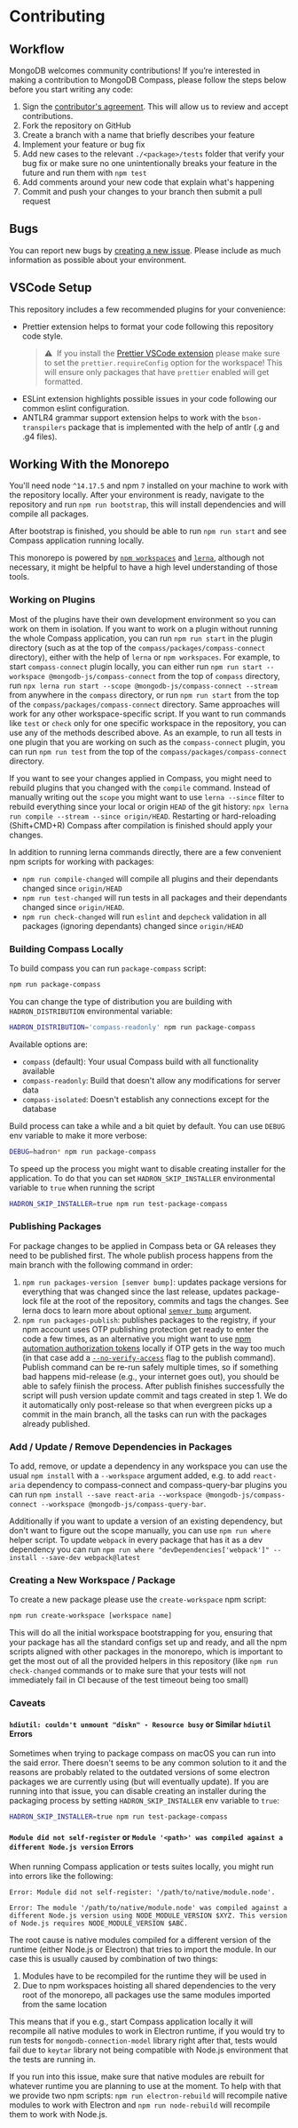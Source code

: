 # Contributing

## Workflow

MongoDB welcomes community contributions! If you’re interested in making a contribution to MongoDB Compass, please follow the steps below before you start writing any code:

1. Sign the [contributor's agreement](http://www.mongodb.com/contributor). This will allow us to review and accept contributions.
1. Fork the repository on GitHub
1. Create a branch with a name that briefly describes your feature
1. Implement your feature or bug fix
1. Add new cases to the relevant `./<package>/tests` folder that verify your bug fix or make sure no one unintentionally breaks your feature in the future and run them with `npm test`
1. Add comments around your new code that explain what's happening
1. Commit and push your changes to your branch then submit a pull request

## Bugs

You can report new bugs by [creating a new issue](https://jira.mongodb.org/browse/COMPASS/). Please include as much information as possible about your environment.

## VSCode Setup

This repository includes a few recommended plugins for your convenience:

- Prettier extension helps to format your code following this repository code style.
  > ⚠️&nbsp;&nbsp;If you install the [Prettier VSCode extension](https://marketplace.visualstudio.com/items?itemName=esbenp.prettier-vscode) please make sure to set the `prettier.requireConfig` option for the workspace! This will ensure only packages that have `prettier` enabled will get formatted.
- ESLint extension highlights possible issues in your code following our common eslint configuration.
- ANTLR4 grammar support extension helps to work with the `bson-transpilers` package that is implemented with the help of antlr (.g and .g4 files).

## Working With the Monorepo

You'll need node `^14.17.5` and npm `7` installed on your machine to work with the repository locally. After your environment is ready, navigate to the repository and run `npm run bootstrap`, this will install dependencies and will compile all packages.

After bootstrap is finished, you should be able to run `npm run start` and see Compass application running locally.

This monorepo is powered by [`npm workspaces`](https://docs.npmjs.com/cli/v7/using-npm/workspaces) and [`lerna`](https://github.com/lerna/lerna#readme), although not necessary, it might be helpful to have a high level understanding of those tools.

### Working on Plugins

Most of the plugins have their own development environment so you can work on them in isolation. If you want to work on a plugin without running the whole Compass application, you can run `npm run start` in the plugin directory (such as at the top of the `compass/packages/compass-connect` directory), either with the help of `lerna` or `npm workspaces`. For example, to start `compass-connect` plugin locally, you can either run `npm run start --workspace @mongodb-js/compass-connect` from the top of `compass` directory, run `npx lerna run start --scope @mongodb-js/compass-connect --stream` from anywhere in the `compass` directory, or run `npm run start` from the top of the `compass/packages/compass-connect` directory. Same approaches will work for any other workspace-specific script. If you want to run commands like `test` or `check` only for one specific workspace in the repository, you can use any of the methods described above. As an example, to run all tests in one plugin that you are working on such as the `compass-connect` plugin, you can run `npm run test` from the top of the `compass/packages/compass-connect` directory.

If you want to see your changes applied in Compass, you might need to rebuild plugins that you changed with the `compile` command. Instead of manually writing out the `scope` you might want to use `lerna --since` filter to rebuild everything since your local or origin `HEAD` of the git history: `npx lerna run compile --stream --since origin/HEAD`. Restarting or hard-reloading (Shift+CMD+R) Compass after compilation is finished should apply your changes.

In addition to running lerna commands directly, there are a few convenient npm scripts for working with packages:

- `npm run compile-changed` will compile all plugins and their dependants changed since `origin/HEAD`
- `npm run test-changed` will run tests in all packages and their dependants changed since `origin/HEAD`.
- `npm run check-changed` will run `eslint` and `depcheck` validation in all packages (ignoring dependants) changed since `origin/HEAD`

### Building Compass Locally

To build compass you can run `package-compass` script:

```sh
npm run package-compass
```

You can change the type of distribution you are building with `HADRON_DISTRIBUTION` environmental variable:

```sh
HADRON_DISTRIBUTION='compass-readonly' npm run package-compass
```

Available options are:

- `compass` (default): Your usual Compass build with all functionality available
- `compass-readonly`: Build that doesn't allow any modifications for server data
- `compass-isolated`: Doesn't establish any connections except for the database

Build process can take a while and a bit quiet by default. You can use `DEBUG` env variable to make it more verbose:

```sh
DEBUG=hadron* npm run package-compass
```

To speed up the process you might want to disable creating installer for the application. To do that you can set `HADRON_SKIP_INSTALLER` environmental variable to `true` when running the script

```sh
HADRON_SKIP_INSTALLER=true npm run test-package-compass
```

### Publishing Packages

For package changes to be applied in Compass beta or GA releases they need to be published first. The whole publish process happens from the main branch with the following command in order:

1. `npm run packages-version [semver bump]`: updates package versions for everything that was changed since the last release, updates package-lock file at the root of the repository, commits and tags the changes. See lerna docs to learn more about optional [`semver bump`](https://github.com/lerna/lerna/tree/main/commands/version#semver-bump) argument.
1. `npm run packages-publish`: publishes packages to the registry, if your npm account uses OTP publishing protection get ready to enter the code a few times, as an alternative you might want to use [npm automation authorization tokens](https://docs.npmjs.com/creating-and-viewing-access-tokens) locally if OTP gets in the way too much (in that case add a [`--no-verify-access`](https://github.com/lerna/lerna/tree/main/commands/publish#--no-verify-access) flag to the publish command). Publish command can be re-run safely multiple times, so if something bad happens mid-release (e.g., your internet goes out), you should be able to safely fiinish the process. After publish finishes successfully the script will push version update commit and tags created in step 1. We do it automatically only post-release so that when evergreen picks up a commit in the main branch, all the tasks can run with the packages already published.

### Add / Update / Remove Dependencies in Packages

To add, remove, or update a dependency in any workspace you can use the usual `npm install` with a `--workspace` argument added, e.g. to add `react-aria` dependency to compass-connect and compass-query-bar plugins you can run `npm install --save react-aria --workspace @mongodb-js/compass-connect --workspace @mongodb-js/compass-query-bar`.

Additionally if you want to update a version of an existing dependency, but don't want to figure out the scope manually, you can use `npm run where` helper script. To update `webpack` in every package that has it as a dev dependency you can run `npm run where "devDependencies['webpack']" -- install --save-dev webpack@latest`

### Creating a New Workspace / Package

To create a new package please use the `create-workspace` npm script:

```sh
npm run create-workspace [workspace name]
```

This will do all the initial workspace bootstrapping for you, ensuring that your package has all the standard configs set up and ready, and all the npm scripts aligned with other packages in the monorepo, which is important to get the most out of all the provided helpers in this repository (like `npm run check-changed` commands or to make sure that your tests will not immediately fail in CI because of the test timeout being too small)

### Caveats

#### `hdiutil: couldn't unmount "diskn" - Resource busy` or Similar `hdiutil` Errors

<!-- TODO: might go away after https://jira.mongodb.org/browse/COMPASS-4947 -->

Sometimes when trying to package compass on macOS you can run into the said error. There doesn't seems to be any common solution to it and the reasons are probably related to the outdated versions of some electron packages we are currently using (but will eventually update). If you are running into that issue, you can disable creating an installer during the packaging process by setting `HADRON_SKIP_INSTALLER` env variable to `true`:

```sh
HADRON_SKIP_INSTALLER=true npm run test-package-compass
```

#### `Module did not self-register` or `Module '<path>' was compiled against a different Node.js version` Errors

<!-- TODO: should go away after https://jira.mongodb.org/browse/COMPASS-4896 -->

When running Compass application or tests suites locally, you might run into errors like the following:

```
Error: Module did not self-register: '/path/to/native/module.node'.
```

```
Error: The module '/path/to/native/module.node' was compiled against a different Node.js version using NODE_MODULE_VERSION $XYZ. This version of Node.js requires NODE_MODULE_VERSION $ABC.
```

The root cause is native modules compiled for a different version of the runtime (either Node.js or Electron) that tries to import the module. In our case this is usually caused by combination of two things:

1. Modules have to be recompiled for the runtime they will be used in
1. Due to npm workspaces hoisting all shared dependencies to the very root of the monorepo, all packages use the same modules imported from the same location

This means that if you e.g., start Compass application locally it will recompile all native modules to work in Electron runtime, if you would try to run tests for `mongodb-connection-model` library right after that, tests would fail due to `keytar` library not being compatible with Node.js environment that the tests are running in.

If you run into this issue, make sure that native modules are rebuilt for whatever runtime you are planning to use at the moment. To help with that we provide two npm scripts: `npm run electron-rebuild` will recompile native modules to work with Electron and `npm run node-rebuild` will recompile them to work with Node.js.
